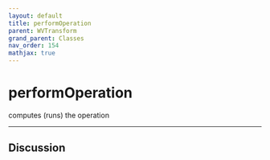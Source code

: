 ```yaml
---
layout: default
title: performOperation
parent: WVTransform
grand_parent: Classes
nav_order: 154
mathjax: true
---
```


#  performOperation

computes (runs) the operation


---

## Discussion

  
